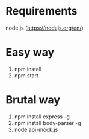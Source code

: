 # Requirements
node.js (https://nodejs.org/en/)

# Easy way
1. npm install
2. npm start

# Brutal way
1. npm install express -g
2. npm install body-parser -g
3. node api-mock.js
